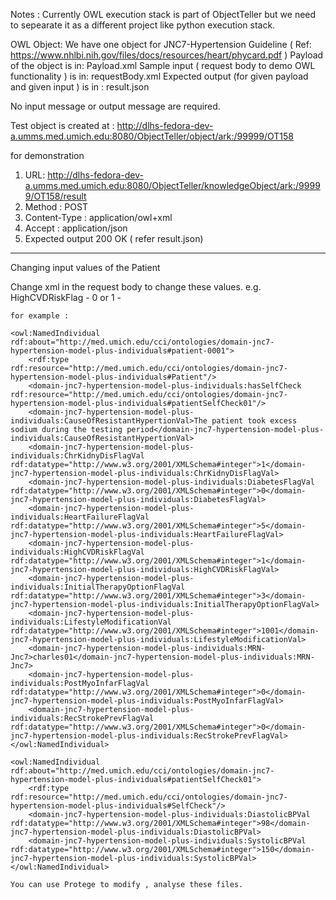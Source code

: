 Notes : 
Currently OWL execution stack is part of ObjectTeller but we need to sepearate it as a different project like python execution stack.

OWL Object: 
We have one object for JNC7-Hypertension Guideline ( Ref: https://www.nhlbi.nih.gov/files/docs/resources/heart/phycard.pdf )
Payload of the object is in: Payload.xml
Sample input ( request body to demo OWL functionality )  is in: requestBody.xml
Expected output (for given payload and given input ) is in : result.json

No input message or output message are required. 

Test object is created at : http://dlhs-fedora-dev-a.umms.med.umich.edu:8080/ObjectTeller/object/ark:/99999/OT158

for demonstration 
1. URL: http://dlhs-fedora-dev-a.umms.med.umich.edu:8080/ObjectTeller/knowledgeObject/ark:/99999/OT158/result
2. Method : POST
3. Content-Type : application/owl+xml
4. Accept : application/json
5. Expected output 200 OK ( refer result.json)

------------------------------------------------------------------------------------------------------------------------------------------------

Changing input values of the Patient

Change xml in the request body to change these values. 
e.g. HighCVDRiskFlag - 0 or 1 - 
 
    for example : 

    <owl:NamedIndividual rdf:about="http://med.umich.edu/cci/ontologies/domain-jnc7-hypertension-model-plus-individuals#patient-0001">
        <rdf:type rdf:resource="http://med.umich.edu/cci/ontologies/domain-jnc7-hypertension-model-plus-individuals#Patient"/>
        <domain-jnc7-hypertension-model-plus-individuals:hasSelfCheck rdf:resource="http://med.umich.edu/cci/ontologies/domain-jnc7-hypertension-model-plus-individuals#patientSelfCheck01"/>
        <domain-jnc7-hypertension-model-plus-individuals:CauseOfResistantHypertionVal>The patient took excess sodium during the testing period</domain-jnc7-hypertension-model-plus-individuals:CauseOfResistantHypertionVal>
        <domain-jnc7-hypertension-model-plus-individuals:ChrKidnyDisFlagVal rdf:datatype="http://www.w3.org/2001/XMLSchema#integer">1</domain-jnc7-hypertension-model-plus-individuals:ChrKidnyDisFlagVal>
        <domain-jnc7-hypertension-model-plus-individuals:DiabetesFlagVal rdf:datatype="http://www.w3.org/2001/XMLSchema#integer">0</domain-jnc7-hypertension-model-plus-individuals:DiabetesFlagVal>
        <domain-jnc7-hypertension-model-plus-individuals:HeartFailureFlagVal rdf:datatype="http://www.w3.org/2001/XMLSchema#integer">5</domain-jnc7-hypertension-model-plus-individuals:HeartFailureFlagVal>
        <domain-jnc7-hypertension-model-plus-individuals:HighCVDRiskFlagVal rdf:datatype="http://www.w3.org/2001/XMLSchema#integer">1</domain-jnc7-hypertension-model-plus-individuals:HighCVDRiskFlagVal>
        <domain-jnc7-hypertension-model-plus-individuals:InitialTherapyOptionFlagVal rdf:datatype="http://www.w3.org/2001/XMLSchema#integer">3</domain-jnc7-hypertension-model-plus-individuals:InitialTherapyOptionFlagVal>
        <domain-jnc7-hypertension-model-plus-individuals:LifestyleModificationVal rdf:datatype="http://www.w3.org/2001/XMLSchema#integer">1001</domain-jnc7-hypertension-model-plus-individuals:LifestyleModificationVal>
        <domain-jnc7-hypertension-model-plus-individuals:MRN-Jnc7>charles01</domain-jnc7-hypertension-model-plus-individuals:MRN-Jnc7>
        <domain-jnc7-hypertension-model-plus-individuals:PostMyoInfarFlagVal rdf:datatype="http://www.w3.org/2001/XMLSchema#integer">0</domain-jnc7-hypertension-model-plus-individuals:PostMyoInfarFlagVal>
        <domain-jnc7-hypertension-model-plus-individuals:RecStrokePrevFlagVal rdf:datatype="http://www.w3.org/2001/XMLSchema#integer">0</domain-jnc7-hypertension-model-plus-individuals:RecStrokePrevFlagVal>
    </owl:NamedIndividual>
    
    <owl:NamedIndividual rdf:about="http://med.umich.edu/cci/ontologies/domain-jnc7-hypertension-model-plus-individuals#patientSelfCheck01">
        <rdf:type rdf:resource="http://med.umich.edu/cci/ontologies/domain-jnc7-hypertension-model-plus-individuals#SelfCheck"/>
        <domain-jnc7-hypertension-model-plus-individuals:DiastolicBPVal rdf:datatype="http://www.w3.org/2001/XMLSchema#integer">98</domain-jnc7-hypertension-model-plus-individuals:DiastolicBPVal>
        <domain-jnc7-hypertension-model-plus-individuals:SystolicBPVal rdf:datatype="http://www.w3.org/2001/XMLSchema#integer">150</domain-jnc7-hypertension-model-plus-individuals:SystolicBPVal>
    </owl:NamedIndividual>
    
    You can use Protege to modify , analyse these files. 
    
    









 








 


